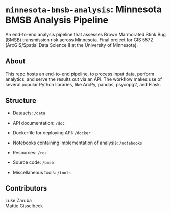 # `minnesota-bmsb-analysis`: Minnesota BMSB Analysis Pipeline
An end-to-end analysis pipeline that assesses Brown Marmorated Stink Bug (BMSB) transmission risk across Minnesota. Final project for GIS 5572 (ArcGIS/Spatial Data Science II at the University of Minnesota).

## About
This repo hosts an end-to-end pipeline, to process input data, perform analytics, and serve the results out via an API. The workflow makes use of several popular Python libraries, like ArcPy, pandas, psycopg2, and Flask.


## Structure
* Datasets: `/data`

* API documentation: `/doc`

* Dockerfile for deploying API: `/docker`

* Notebooks containing implementation of analysis: `/notebooks`

* Resources: `/res`

* Source code: `/bmsb`

* Miscellaneous tools: `/tools`

## Contributors
Luke Zaruba
<br>
Mattie Gisselbeck
